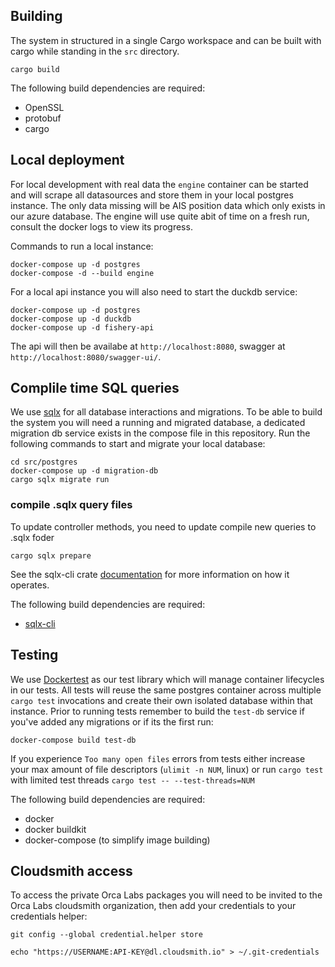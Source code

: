 ## Building

The system in structured in a single Cargo workspace and can be built with cargo
while standing in the `src` directory.

```
cargo build
```

The following build dependencies are required:

- OpenSSL
- protobuf
- cargo

## Local deployment

For local development with real data the `engine` container can be started and
will scrape all datasources and store them in your local postgres instance. The
only data missing will be AIS position data which only exists in our azure
database. The engine will use quite abit of time on a fresh run, consult the
docker logs to view its progress.

Commands to run a local instance:

```
docker-compose up -d postgres
docker-compose -d --build engine
```

For a local api instance you will also need to start the duckdb service:

```
docker-compose up -d postgres
docker-compose up -d duckdb
docker-compose up -d fishery-api
```

The api will then be availabe at `http://localhost:8080`, swagger at
`http://localhost:8080/swagger-ui/`.

## Complile time SQL queries

We use [sqlx](https://github.com/launchbadge/sqlx) for all database interactions
and migrations. To be able to build the system you will need a running and
migrated database, a dedicated migration db service exists in the compose file
in this repository. Run the following commands to start and migrate your local
database:

```
cd src/postgres
docker-compose up -d migration-db
cargo sqlx migrate run
```
### compile .sqlx query files 
To update controller methods, you need to update compile new queries to .sqlx foder
```
cargo sqlx prepare
```

See the sqlx-cli crate [documentation](https://crates.io/crates/sqlx-cli) for
more information on how it operates.

The following build dependencies are required:

- [sqlx-cli](https://crates.io/crates/sqlx-cli)

## Testing

We use [Dockertest](https://github.com/orcalabs/dockertest-rs) as our test
library which will manage container lifecycles in our tests. All tests will
reuse the same postgres container across multiple `cargo test` invocations and
create their own isolated database within that instance. Prior to running tests
remember to build the `test-db` service if you've added any migrations or if its
the first run:

```
docker-compose build test-db
```

If you experience `Too many open files` errors from tests either increase your
max amount of file descriptors (`ulimit -n NUM`, linux) or run `cargo test` with
limited test threads `cargo test -- --test-threads=NUM`

The following build dependencies are required:

- docker
- docker buildkit
- docker-compose (to simplify image building)

## Cloudsmith access

To access the private Orca Labs packages you will need to be invited to the Orca
Labs cloudsmith organization, then add your credentials to your credentials
helper:

```
git config --global credential.helper store

echo "https://USERNAME:API-KEY@dl.cloudsmith.io" > ~/.git-credentials
```
